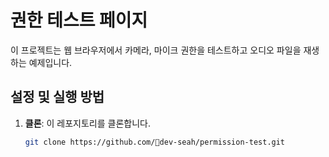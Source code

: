 # 권한 테스트 페이지

이 프로젝트는 웹 브라우저에서 카메라, 마이크 권한을 테스트하고 오디오 파일을 재생하는 예제입니다.

## 설정 및 실행 방법

1. **클론**: 이 레포지토리를 클론합니다.
   ```bash
   git clone https://github.com/dev-seah/permission-test.git
